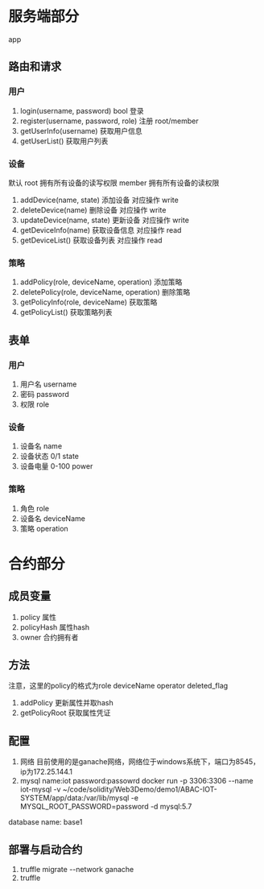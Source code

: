# 服务端部分 
app

## 路由和请求
### 用户
1. login(username, password) bool  登录
2. register(username, password, role) 注册 root/member
3. getUserInfo(username) 获取用户信息
4. getUserList() 获取用户列表

### 设备
默认 root 拥有所有设备的读写权限 member 拥有所有设备的读权限
1. addDevice(name, state)  添加设备   对应操作 write
2. deleteDevice(name) 删除设备 对应操作 write
3. updateDevice(name, state) 更新设备 对应操作 write
4. getDeviceInfo(name) 获取设备信息 对应操作 read
5. getDeviceList() 获取设备列表 对应操作 read

### 策略
1. addPolicy(role, deviceName, operation) 添加策略 
2. deletePolicy(role, deviceName, operation) 删除策略
3. getPolicyInfo(role, deviceName) 获取策略
4. getPolicyList() 获取策略列表


## 表单
### 用户
1. 用户名 username 
2. 密码 password 
3. 权限 role

### 设备
1. 设备名 name
2. 设备状态 0/1 state
3. 设备电量 0-100  power

### 策略
1. 角色 role
2. 设备名 deviceName
3. 策略 operation

# 合约部分
## 成员变量
1. policy 属性 
2. policyHash 属性hash
3. owner 合约拥有者 

## 方法
注意，这里的policy的格式为role deviceName operator deleted_flag
1. addPolicy 更新属性并取hash
2. getPolicyRoot 获取属性凭证



## 配置
1. 网络 目前使用的是ganache网络，网络位于windows系统下，端口为8545，ip为172.25.144.1
2. mysql name:iot password:passowrd
 docker run -p 3306:3306 --name iot-mysql -v ~/code/solidity/Web3Demo/demo1/ABAC-IOT-SYSTEM/app/data:/var/lib/mysql -e MYSQL_ROOT_PASSWORD=password  -d mysql:5.7

database name: base1

## 部署与启动合约
1. truffle migrate --network ganache
2. truffle 